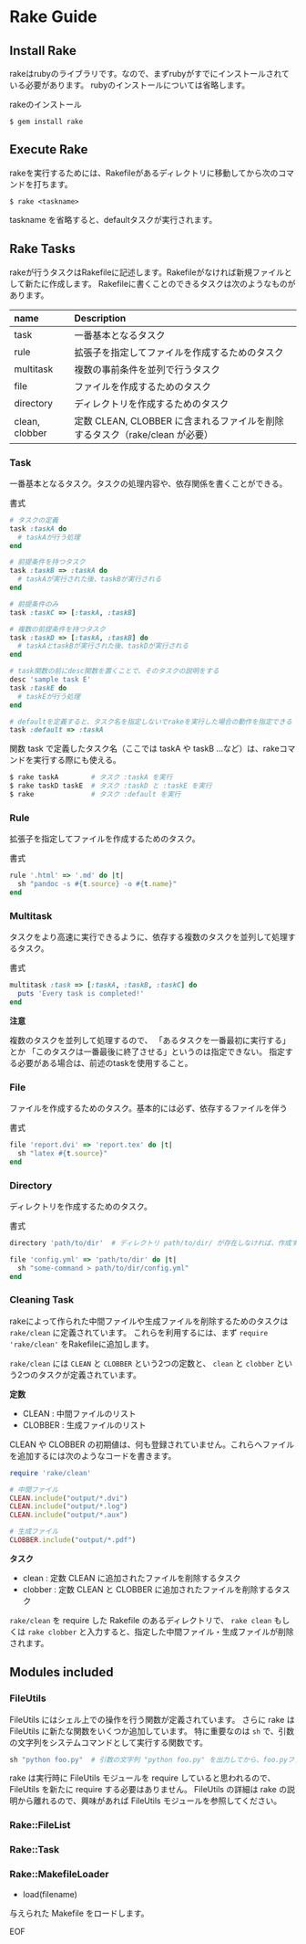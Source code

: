 # Rake Guide

## Install Rake

rakeはrubyのライブラリです。なので、まずrubyがすでにインストールされている必要があります。
rubyのインストールについては省略します。

rakeのインストール

```
$ gem install rake
```

## Execute Rake

rakeを実行するためには、Rakefileがあるディレクトリに移動してから次のコマンドを打ちます。

```
$ rake <taskname>
```

taskname を省略すると、defaultタスクが実行されます。


## Rake Tasks

rakeが行うタスクはRakefileに記述します。Rakefileがなければ新規ファイルとして新たに作成します。
Rakefileに書くことのできるタスクは次のようなものがあります。

name           | Description
:------------- | :-------------
task           | 一番基本となるタスク
rule           | 拡張子を指定してファイルを作成するためのタスク
multitask      | 複数の事前条件を並列で行うタスク
file           | ファイルを作成するためのタスク
directory      | ディレクトリを作成するためのタスク
clean, clobber | 定数 CLEAN, CLOBBER に含まれるファイルを削除するタスク（rake/clean が必要）


### Task

一番基本となるタスク。タスクの処理内容や、依存関係を書くことができる。

書式

```ruby
# タスクの定義
task :taskA do
  # taskAが行う処理
end

# 前提条件を持つタスク
task :taskB => :taskA do
  # taskAが実行された後、taskBが実行される
end

# 前提条件のみ
task :taskC => [:taskA, :taskB]

# 複数の前提条件を持つタスク
task :taskD => [:taskA, :taskB] do
  # taskAとtaskBが実行された後、taskDが実行される
end

# task関数の前にdesc関数を置くことで、そのタスクの説明をする
desc 'sample task E'
task :taskE do
  # taskEが行う処理
end

# defaultを定義すると、タスク名を指定しないでrakeを実行した場合の動作を指定できる
task :default => :taskA
```

関数 task で定義したタスク名（ここでは taskA や taskB ...など）は、rakeコマンドを実行する際にも使える。

``` bash
$ rake taskA        # タスク :taskA を実行
$ rake taskD taskE  # タスク :taskD と :taskE を実行
$ rake              # タスク :default を実行
```

### Rule

拡張子を指定してファイルを作成するためのタスク。

書式

``` ruby
rule '.html' => '.md' do |t|
  sh "pandoc -s #{t.source} -o #{t.name}"
end
```


### Multitask

タスクをより高速に実行できるように、依存する複数のタスクを並列して処理するタスク。

書式

```ruby
multitask :task => [:taskA, :taskB, :taskC] do
  puts 'Every task is completed!'
end
```

**注意**

複数のタスクを並列して処理するので、
「あるタスクを一番最初に実行する」とか
「このタスクは一番最後に終了させる」というのは指定できない。
指定する必要がある場合は、前述のtaskを使用すること。


### File

ファイルを作成するためのタスク。基本的には必ず、依存するファイルを伴う

書式

```ruby
file 'report.dvi' => 'report.tex' do |t|
  sh "latex #{t.source}"
end
```


### Directory

ディレクトリを作成するためのタスク。

書式

```ruby
directory 'path/to/dir'  # ディレクトリ path/to/dir/ が存在しなければ、作成する

file 'config.yml' => 'path/to/dir' do |t|
  sh "some-command > path/to/dir/config.yml"
end
```


### Cleaning Task

rakeによって作られた中間ファイルや生成ファイルを削除するためのタスクは `rake/clean` に定義されています。
これらを利用するには、まず `require 'rake/clean'` をRakefileに追加します。

`rake/clean` には `CLEAN` と `CLOBBER` という2つの定数と、
`clean` と `clobber` という2つのタスクが定義されています。

**定数**

- CLEAN : 中間ファイルのリスト
- CLOBBER : 生成ファイルのリスト

CLEAN や CLOBBER の初期値は、何も登録されていません。これらへファイルを追加するには次のようなコードを書きます。

``` ruby
require 'rake/clean'

# 中間ファイル
CLEAN.include("output/*.dvi")
CLEAN.include("output/*.log")
CLEAN.include("output/*.aux")

# 生成ファイル
CLOBBER.include("output/*.pdf")
```

**タスク**

- clean : 定数 CLEAN に追加されたファイルを削除するタスク
- clobber : 定数 CLEAN と CLOBBER に追加されたファイルを削除するタスク

`rake/clean` を require した Rakefile のあるディレクトリで、
`rake clean` もしくは `rake clobber` と入力すると、指定した中間ファイル・生成ファイルが削除されます。


## Modules included

### FileUtils

FileUtils にはシェル上での操作を行う関数が定義されています。
さらに rake は FileUtils に新たな関数をいくつか追加しています。
特に重要なのは `sh` で、引数の文字列をシステムコマンドとして実行する関数です。

``` ruby
sh "python foo.py"  # 引数の文字列 "python foo.py" を出力してから、foo.pyファイルをpythonで実行する
```

rake は実行時に FileUtils モジュールを require していると思われるので、
FileUtils を新たに require する必要はありません。
FileUtils の詳細は rake の説明から離れるので、興味があれば FileUtils モジュールを参照してください。

### Rake::FileList

### Rake::Task

### Rake::MakefileLoader

- load(filename)

与えられた Makefile をロードします。







EOF